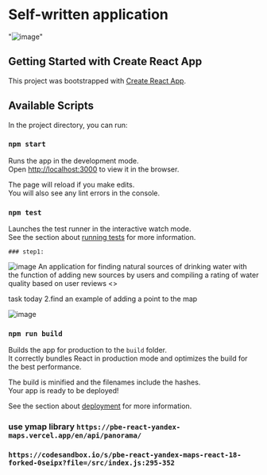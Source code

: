 # Self-written application

"![image](https://user-images.githubusercontent.com/88620625/226173936-1b3d4dbb-0387-468a-ac39-7bcc1f3cb647.png)"

## Getting Started with Create React App

This project was bootstrapped with [Create React App](https://github.com/facebook/create-react-app).

## Available Scripts

In the project directory, you can run:

### `npm start`

Runs the app in the development mode.\
Open [http://localhost:3000](http://localhost:3000) to view it in the browser.

The page will reload if you make edits.\
You will also see any lint errors in the console.

### `npm test`

Launches the test runner in the interactive watch mode.\
See the section about [running tests](https://facebook.github.io/create-react-app/docs/running-tests) for more information.

    ### step1:
![image](https://user-images.githubusercontent.com/88620625/227726443-e2c60ec7-05b0-45c4-9f29-59a1822dc00a.png)
An application for finding natural sources of drinking water with the function of adding new sources by users and compiling a rating of water quality based on user reviews
<>

task today
2.find an example of adding a point to the map

![image](https://user-images.githubusercontent.com/88620625/227726504-7cda6f0d-2d1f-46f0-b71c-f169444a7be9.png)

### `npm run build`

Builds the app for production to the `build` folder.\
It correctly bundles React in production mode and optimizes the build for the best performance.

The build is minified and the filenames include the hashes.\
Your app is ready to be deployed!

See the section about [deployment](https://facebook.github.io/create-react-app/docs/deployment) for more information.

### use ymap library `https://pbe-react-yandex-maps.vercel.app/en/api/panorama/`

### `https://codesandbox.io/s/pbe-react-yandex-maps-react-18-forked-0seipx?file=/src/index.js:295-352`
